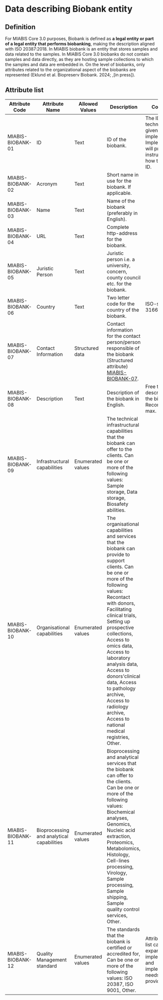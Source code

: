 # Data describing Biobank entity

## Definition
For MIABIS Core 3.0 purposes, Biobank is defined as **a legal entity or part of a legal entity that performs biobanking**, making the description aligned with ISO 20387:2018. In MIABIS biobank is an entity that stores samples and data related to the samples. In MIABIS Core 3.0 biobanks do not contain samples and data directly, as they are hosting sample collections to which the samples and data are embedded in. On the level of biobanks, only attributes related to the organizational aspect of the biobanks are represented (Eklund et al. Biopreserv Biobank. 2024; ,[in press]). 

## Attribute list

| Attribute Code | Attribute Name | Allowed Values | Description | Constraints| 
|---|---|---|---|---|
| MIABIS-BIOBANK-01 | ID | Text | ID of the biobank.|The ID is technical and given by the implementation. Implementation will provide instructions on how to form the ID.
| MIABIS-BIOBANK-02 | Acronym | Text | Short name in use for the biobank. If applicable.|
| MIABIS-BIOBANK-03 | Name | Text | Name of the biobank (preferably in English).|
| MIABIS-BIOBANK-04 | URL | Text | Complete http-address for the biobank.|
| MIABIS-BIOBANK-05 | Juristic Person | Text | Juristic person i.e. a university, concern, county council etc. for the biobank.|
| MIABIS-BIOBANK-06 | Country | Text | Two letter code for the country of the biobank.|ISO-standard 3166 alpha2.
| MIABIS-BIOBANK-07 | Contact Information | Structured data | Contact information for the contact person/person responsible of the biobank (Structured attribute) [MIABIS-BIOBANK-07](https://github.com/BBMRI-ERIC/miabis/blob/master/Structured-data-and-lists.md#contact-information).|
| MIABIS-BIOBANK-08 | Description | Text | Description of the biobank in English.|Free text description of the biobank. Recommendation max. 2000 char.
| MIABIS-BIOBANK-09 | Infrastructural capabilities | Enumerated values | The technical infrastructural capabilities that the biobank can offer to the clients. Can be one or more of the following values: Sample storage, Data storage, Biosafety abilities.|
| MIABIS-BIOBANK-10 | Organisational capabilities | Enumerated values | The organisational capabilities and services that the biobank can provide to support clients. Can be one or more of the following values: Recontact with donors, Facilitating clinical trials, Setting up prospective collections, Access to omics data, Access to laboratory analysis data, Access to donors'clinical data, Access to pathology archive, Access to radiology archive, Access to national medical registries, Other.
| MIABIS-BIOBANK-11 | Bioprocessing and analytical capabilities | Enumerated values | Bioprocessing and analytical services that the biobank can offer to the clients. Can be one or more of the following values: Biochemical analyses, Genomics, Nucleic acid extraction, Proteomics, Metabolomics, Histology, Cell-lines processing, Virology, Sample processing, Sample shipping, Sample quality control services, Other.
| MIABIS-BIOBANK-12 | Quality Management standard | Enumerated values | The standards that the biobank is certified or accredited for, Can be one or more of the following values: ISO 20387, ISO 9001, Other.|Attribute value list can be expanded by the implementation, and implementation needs to verify provided data.
